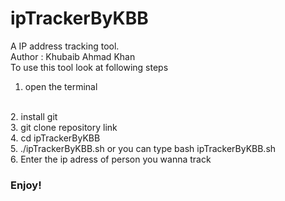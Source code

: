 # ipTrackerByKBB
A IP address tracking tool.
<br>
Author : Khubaib Ahmad Khan
<br>
To use this tool look at following steps 
<br>
1. open the terminal 
<br>
2. install git 
<br>
3. git clone repository link 
<br>
4. cd ipTrackerByKBB
<br>
5. ./ipTrackerByKBB.sh or you can type bash ipTrackerByKBB.sh
<br>
6. Enter the ip adress of person you wanna track 
<br>
<h3>Enjoy!</h3>

